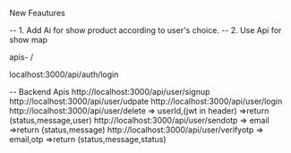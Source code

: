 New Feautures

-- 1. Add Ai for show product according to user's choice.
-- 2. Use Api for show map 


apis- /


localhost:3000/api/auth/login

-- Backend Apis
http://localhost:3000/api/user/signup
http://localhost:3000/api/user/udpate
http://localhost:3000/api/user/login
http://localhost:3000/api/user/delete => userId,(jwt in header) =>return (status,message,user)
http://localhost:3000/api/user/sendotp => email =>return (status,message)
http://localhost:3000/api/user/verifyotp => email,otp =>return (status,message,status)
